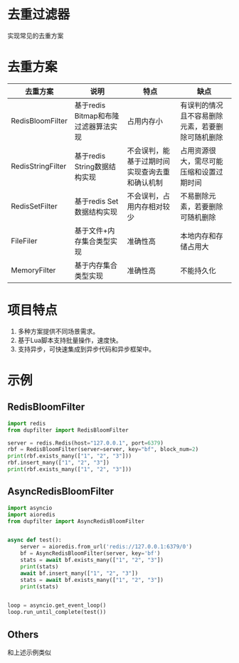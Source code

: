 # 去重过滤器

实现常见的去重方案

# 去重方案

| 去重方案             | 说明                       | 特点                     | 缺点                       |
|------------------|--------------------------|------------------------|--------------------------|  
| RedisBloomFilter | 基于redis Bitmap和布隆过滤器算法实现 | 占用内存小                  | 有误判的情况且不容易删除元素，若要删除可随机删除 |
| RedisStringFilter     | 基于redis String数据结构实现     | 不会误判，能基于过期时间实现查询去重和确认机制 | 占用资源很大，需尽可能压缩和设置过期时间     |
| RedisSetFilter        | 基于redis Set数据结构实现        | 不会误判，占用内存相对较少          | 不易删除元素，若要删除可随机删除         |
| FileFiler | 基于文件+内存集合类型实现            | 准确性高                   | 本地内存和存储占用大               |
| MemoryFilter | 基于内存集合类型实现               | 准确性高                   | 不能持久化                    |

# 项目特点

1. 多种方案提供不同场景需求。
2. 基于Lua脚本支持批量操作，速度快。
3. 支持异步，可快速集成到异步代码和异步框架中。

# 示例

## RedisBloomFilter

```python
import redis
from dupfilter import RedisBloomFilter

server = redis.Redis(host="127.0.0.1", port=6379)
rbf = RedisBloomFilter(server=server, key="bf", block_num=2)
print(rbf.exists_many(["1", "2", "3"]))
rbf.insert_many(["1", "2", "3"])
print(rbf.exists_many(["1", "2", "3"]))
```

## AsyncRedisBloomFilter

```python
import asyncio
import aioredis
from dupfilter import AsyncRedisBloomFilter


async def test():
    server = aioredis.from_url('redis://127.0.0.1:6379/0')
    bf = AsyncRedisBloomFilter(server, key='bf')
    stats = await bf.exists_many(["1", "2", "3"])
    print(stats)
    await bf.insert_many(["1", "2", "3"])
    stats = await bf.exists_many(["1", "2", "3"])
    print(stats)


loop = asyncio.get_event_loop()
loop.run_until_complete(test())

```

## Others

和上述示例类似